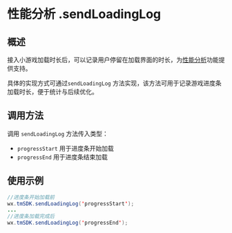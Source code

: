 # 性能分析 .sendLoadingLog

## 概述

接入小游戏加载时长后，可以记录用户停留在加载界面的时长，为[性能分析](../indicator-description/performance-analysis.md)功能提供支持。

具体的实现方式可通过`sendLoadingLog` 方法实现，该方法可用于记录游戏进度条加载时长，便于统计与后续优化。

## **调用方法**

调用 `sendLoadingLog` 方法传入类型：

* `progressStart` 用于进度条开始加载
* `progressEnd` 用于进度条结束加载

## **使用示例**

```java
//进度条开始加载前
wx.tmSDK.sendLoadingLog('progressStart');
...
//进度条加载完成后
wx.tmSDK.sendLoadingLog('progressEnd');
```



